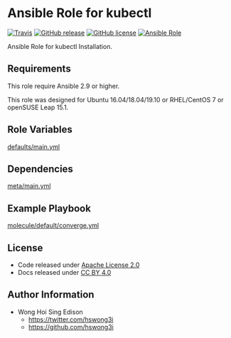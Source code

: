# Ansible Role for kubectl

[![Travis](https://img.shields.io/travis/com/alvistack/ansible-role-kubectl.svg)](https://travis-ci.com/alvistack/ansible-role-kubectl)
[![GitHub release](https://img.shields.io/github/release/alvistack/ansible-role-kubectl.svg)](https://github.com/alvistack/ansible-role-kubectl)
[![GitHub license](https://img.shields.io/github/license/alvistack/ansible-role-kubectl.svg)](https://github.com/alvistack/ansible-role-kubectl/blob/master/LICENSE)
[![Ansible Role](https://img.shields.io/badge/galaxy-alvistack.kubectl-blue.svg)](https://galaxy.ansible.com/alvistack/kubectl)

Ansible Role for kubectl Installation.

## Requirements

This role require Ansible 2.9 or higher.

This role was designed for Ubuntu 16.04/18.04/19.10 or RHEL/CentOS 7 or openSUSE Leap 15.1.

## Role Variables

[defaults/main.yml](defaults/main.yml)

## Dependencies

[meta/main.yml](meta/main.yml)

## Example Playbook

[molecule/default/converge.yml](molecule/default/converge.yml)

## License

  - Code released under [Apache License 2.0](LICENSE)
  - Docs released under [CC BY 4.0](http://creativecommons.org/licenses/by/4.0/)

## Author Information

  - Wong Hoi Sing Edison
      - <https://twitter.com/hswong3i>
      - <https://github.com/hswong3i>
